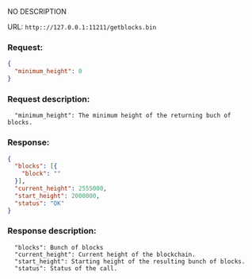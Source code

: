 NO DESCRIPTION

URL: ```http:://127.0.0.1:11211/getblocks.bin```
### Request: 
```json
{
  "minimum_height": 0
}
```
### Request description: 
```
  "minimum_height": The minimum height of the returning buch of blocks.

```
### Response: 
```json
{
  "blocks": [{
    "block": ""
  }],
  "current_height": 2555000,
  "start_height": 2000000,
  "status": "OK"
}
```
### Response description: 
```
  "blocks": Bunch of blocks
  "current_height": Current height of the blockchain.
  "start_height": Starting height of the resulting bunch of blocks.
  "status": Status of the call.

```
